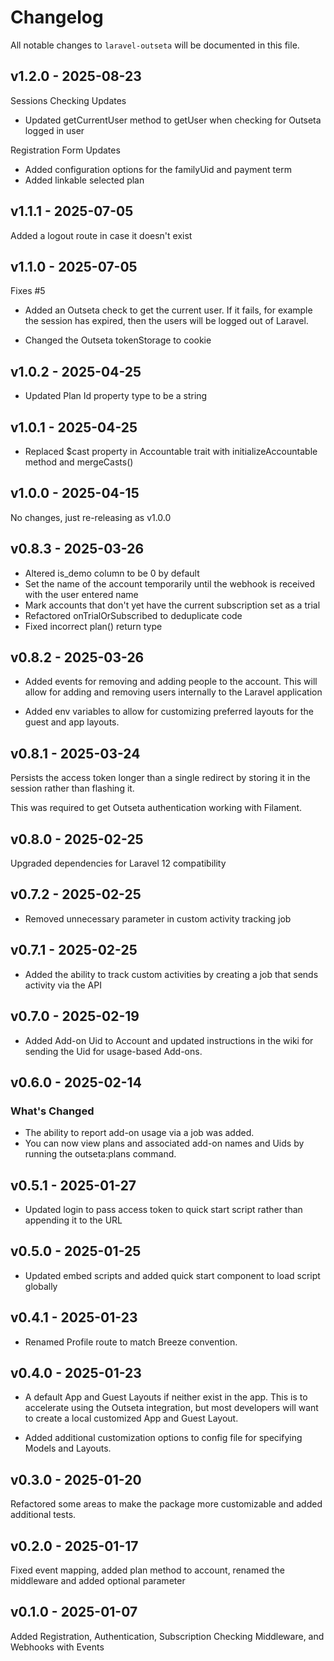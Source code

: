 # Changelog

All notable changes to `laravel-outseta` will be documented in this file.

## v1.2.0 - 2025-08-23

Sessions Checking Updates

- Updated getCurrentUser method to getUser when checking for Outseta logged in user

Registration Form Updates

- Added configuration options for the familyUid and payment term
- Added linkable selected plan

## v1.1.1 - 2025-07-05

Added a logout route in case it doesn't exist

## v1.1.0 - 2025-07-05

Fixes #5

+ Added an Outseta check to get the current user. If it fails, for example the session has expired, then the users will be logged out of Laravel.

* Changed the Outseta tokenStorage to cookie

## v1.0.2 - 2025-04-25

- Updated Plan Id property type to be a string

## v1.0.1 - 2025-04-25

- Replaced $cast property in Accountable trait with initializeAccountable method and mergeCasts()

## v1.0.0 - 2025-04-15

No changes, just re-releasing as  v1.0.0

## v0.8.3 - 2025-03-26

* Altered is_demo column to be 0 by default
* Set the name of the account temporarily until the webhook is received with the user entered name
* Mark accounts that don't yet have the current subscription set as a trial
* Refactored onTrialOrSubscribed to deduplicate code
* Fixed incorrect plan() return type

## v0.8.2 - 2025-03-26

+ Added events for removing and adding people to the account. This will allow for adding and removing users internally to the Laravel application

* Added env variables to allow for customizing preferred layouts for the guest and app layouts.

## v0.8.1 - 2025-03-24

Persists the access token longer than a single redirect by storing it in the session rather than flashing it.

This was required to get Outseta authentication working with Filament.

## v0.8.0 - 2025-02-25

Upgraded dependencies for Laravel 12 compatibility

## v0.7.2 - 2025-02-25

* Removed unnecessary parameter in custom activity tracking job

## v0.7.1 - 2025-02-25

* Added the ability to track custom activities by creating a job that sends activity via the API

## v0.7.0 - 2025-02-19

* Added Add-on Uid to Account and updated instructions in the wiki for sending the Uid for usage-based Add-ons.

## v0.6.0 - 2025-02-14

### What's Changed

- The ability to report add-on usage via a job was added.
- You can now view plans and associated add-on names and Uids by running the outseta:plans command.

## v0.5.1 - 2025-01-27

* Updated login to pass access token to quick start script rather than appending it to the URL

## v0.5.0 - 2025-01-25

* Updated embed scripts and added quick start component to load script globally

## v0.4.1 - 2025-01-23

* Renamed Profile route to match Breeze convention.

## v0.4.0 - 2025-01-23

+ A default App and Guest Layouts if neither exist in the app. This is to accelerate using the Outseta integration, but most developers will want to create a local customized App and Guest Layout.

* Added additional customization options to config file for specifying Models and Layouts.

## v0.3.0 - 2025-01-20

Refactored some areas to make the package more customizable and added additional tests.

## v0.2.0 - 2025-01-17

Fixed event mapping, added plan method to account, renamed the middleware and added optional parameter

## v0.1.0 - 2025-01-07

Added Registration, Authentication, Subscription Checking Middleware, and Webhooks with Events
